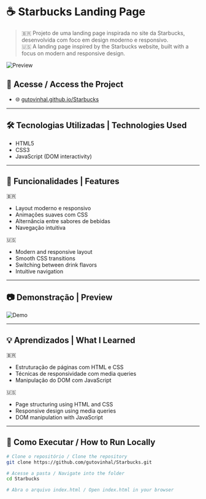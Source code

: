 # ☕ Starbucks Landing Page

> 🇧🇷 Projeto de uma landing page inspirada no site da Starbucks, desenvolvida com foco em design moderno e responsivo.  
> 🇺🇸 A landing page inspired by the Starbucks website, built with a focus on modern and responsive design.

![Preview](https://gutovinhal.github.io/Starbucks/assets/img/img1.png)

## 🔗 Acesse / Access the Project

- 🌐 [gutovinhal.github.io/Starbucks](https://gutovinhal.github.io/Starbucks/)

---

## 🛠 Tecnologias Utilizadas | Technologies Used

- HTML5  
- CSS3  
- JavaScript (DOM interactivity)

---

## 🎯 Funcionalidades | Features

🇧🇷  
- Layout moderno e responsivo  
- Animações suaves com CSS  
- Alternância entre sabores de bebidas  
- Navegação intuitiva  

🇺🇸  
- Modern and responsive layout  
- Smooth CSS transitions  
- Switching between drink flavors  
- Intuitive navigation  

---

## 📷 Demonstração | Preview

![Demo](https://gutovinhal.github.io/Starbucks/assets/img/img2.png)

---

## 💡 Aprendizados | What I Learned

🇧🇷  
- Estruturação de páginas com HTML e CSS  
- Técnicas de responsividade com media queries  
- Manipulação do DOM com JavaScript  

🇺🇸  
- Page structuring using HTML and CSS  
- Responsive design using media queries  
- DOM manipulation with JavaScript  

---

## 📁 Como Executar / How to Run Locally

```bash
# Clone o repositório / Clone the repository
git clone https://github.com/gutovinhal/Starbucks.git

# Acesse a pasta / Navigate into the folder
cd Starbucks

# Abra o arquivo index.html / Open index.html in your browser
